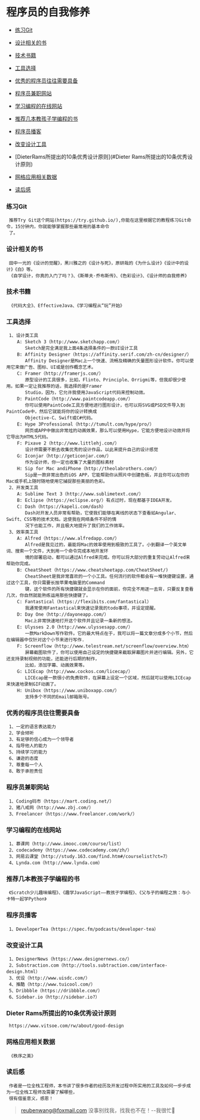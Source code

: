 # 程序员的自我修养

 - [练习Git](#练习Git)
 
 - [设计相关的书](#设计相关的书)
 
 - [技术书籍](#技术书籍)
 
 - [工具选择](#工具选择)
 
 - [优秀的程序员往往需要具备](#优秀的程序员往往需要具备)
 
 - [程序员兼职网站](#程序员兼职网站)
 
 - [学习编程的在线网站](#学习编程的在线网站)
 
 - [推荐几本教孩子学编程的书](#推荐几本教孩子学编程的书)
 
 - [程序员播客](#程序员播客)
 
 - [改变设计工具](#改变设计工具)
 
 - [DieterRams所提出的10条优秀设计原则](#Dieter Rams所提出的10条优秀设计原则)
 
 - [网格应用相关数据](#网格应用相关数据)
 
 - [读后感](#读后感)
 
 ### 练习Git
     推荐Try Git这个网站(https://try.github.io/),你能在这里根据它的教程练习Git命令，15分钟内，你就能够掌握那些最常用的基本命令
     了。
 
 ### 设计相关的书
     田中一光的《设计的觉醒》，黑川雅之的《设计与死》，原研哉的《为什么设计》《设计中的设计》《白》等。
     《自学设计，你真的入门了吗？》、《斯蒂夫·乔布斯传》、《色彩设计》、《设计师的自我修养》
  
 ### 技术书籍
     《代码大全》、EffectiveJava、《学习编程从“玩”开始》
 
 ### 工具选择
     1、设计类工具
        A: Sketch 3（http://www.sketchapp.com/）
           Sketch是完全满足我上面4条选择条件的一款UI设计工具
        B: Affinity Designer（https://affinity.serif.com/zh-cn/designer/）  
           Affinity Designer是Mac上一个快速、流畅及精确的矢量图形设计软件。你可以使用它来做广告、图标、UI或是创作概念艺术。
        C: Framer（http://framerjs.com/）
           原型设计的工具很多，比如，Flinto、Principle、Orrigmi等，但我却很少使用。如果一定让我推荐的话，我选择的是Framer 
           Studio，因为，它允许我使用JavaScript代码来控制动效。
        D: PaintCode（http://www.paintcodeapp.com/）
           你可以使用PaintCode工具方便地进行图形设计，也可以将SVG或PSD文件导入到PaintCode中，然后它就能将你的设计转换成
           Objective-C、Swift或C#代码。
        E: Hype 3Professional（http://tumult.com/hype/pro/）
           网页或APP中做出非常炫的动画效果，那么可以使用Hype，它能方便地设计动效并将它导出为HTML5代码。
        F: Pixave 2（http://www.littlehj.com/）
           设计师需要不断去收集优秀的设计作品，以此来提升自己的设计感觉
        G: Iconjar（http://geticonjar.com/）   
           作为设计师，你一定也收集了大量的图标素材
        H: Sip for Mac andiPhone（http://theolabrothers.com/）
           Sip是一款非常出色的iOS APP，它能帮助你从照片中创建色板，并且你可以在你的Mac或手机上随时随地使用它捕捉那些美丽的色彩。
     2、开发类工具
        A: Sublime Text 3（http://www.sublimetext.com/）
        B: Eclipse（https://eclipse.org/）有点过时，现在都基于IDEA开发。
        C: Dash（https://kapeli.com/dash）
           Dash对开发人员非常有帮助，它使我们能够在离线的状态下查看如Angular、Swift、CSS等的技术文档。这使我在网络条件不好的情
           况下也能工作，并且极大地提升了我们的工作效率。 
     3、效率类工具
        A: Alfred（https://www.alfredapp.com/）  
           Alfred是我见过的，最能将Mac的效率使用到极致的工具了。小到翻译一个英文单词、搜索一个文件，大到用一个命令完成本地开发环
           境的部署启动，都可以通过Alfred来完成。你可以将大部分的重复劳动让Alfred来帮助你完成。
        B: CheatSheet（https://www.cheatsheetapp.com/CheatSheet/)
           CheatSheet是我非常喜欢的一个小工具。任何流行的软件都会有一堆快捷键设置，通过这个工具，你只需要长按苹果电脑里的Command
           键，这个软件的所有快捷键就会显示在你的面前，你完全不用逐一去背，只要反复查看几次，你自然就能熟练运用那些快捷键了。
        C: Fantastical（https://flexibits.com/fantastical）
           我通常使用Fantastical来快速记录我的todo事项，并设定提醒。
        D: Day One（http://dayoneapp.com/）
           Mac上非常快速地打开这个软件并且记录一条新的想法。
        E: Ulysses 2.0（http://www.ulyssesapp.com/）
           一款MarkDown写作软件。它的最大特点在于，我可以将一篇文章分成多个小节，然后在编辑器中仅针对这个小节来进行写作.
        F: Screenflow（http://www.telestream.net/screenflow/overview.htm）
           屏幕截图软件了，你可以使用自己设定的快捷键来截取屏幕图片并进行编辑。另外，它还支持录制视频的功能，还能进行后期的制作，
           比如，添加字幕、动画效果等。
        G: LICEcap（http://www.cockos.com/licecap/）
           LICEcap是一款很小的免费软件，在屏幕上设定一个区域，然后就可以使用LICEcap来快速地录制GIF动画了。
        H: Unibox（https://www.uniboxapp.com/）
           支持多个不同的Email邮箱账号。  
            
 ### 优秀的程序员往往需要具备
     1、一定的语言表达能力
     2、学会倾听
     3、有足够的信心成为一个领导者
     4、指导他人的能力
     5、持续学习的能力
     6、谦逊的态度
     7、尊重每一个人
     8、敢于承担责任
 
 ### 程序员兼职网站
     1、Coding码市（https://mart.coding.net/）
     2、猪八戒网（http://www.zbj.com/）
     3、Freelancer（https://www.freelancer.com/work/）   
 
 ### 学习编程的在线网站
     1、慕课网（http://www.imooc.com/course/list）
     2、codecademy（https://www.codecademy.com/zh/）
     3、网易云课堂（http://study.163.com/find.htm#/courselist?ct=7）
     4、Lynda.com（http://www.lynda.com）
 
 ### 推荐几本教孩子学编程的书
     《Scratch少儿趣味编程》、《趣学JavaScript——教孩子学编程》、《父与子的编程之旅：与小卡特一起学Python》 
 
 ### 程序员播客
     1、DeveloperTea（https://spec.fm/podcasts/developer-tea）    
     
 ### 改变设计工具
     1、DesignerNews（https://www.designernews.co/）  
     2、Substraction.com（http://tools.subtraction.com/interface-design.html）  
     3、优设（http://www.uisdc.com/）
     4、推酷（http://www.tuicool.com/）
     5、Dribbble（https://dribbble.com/）
     6、Sidebar.io（http://sidebar.io?）
 
 ### Dieter Rams所提出的10条优秀设计原则   
     https://www.vitsoe.com/rw/about/good-design 
     
 ### 网格应用相关数据
     《秩序之美》    
  
 ### 读后感
     作者是一位全栈工程师，本书讲了很多作者的经历及开发过程中所实用的工具及如何一步步成为一位全栈工程师及需要了解哪些，
     很有借鉴意义，感恩！
       
> reubenwang@foxmail.com
> 没事别找我，找我也不在！--我很忙🦆